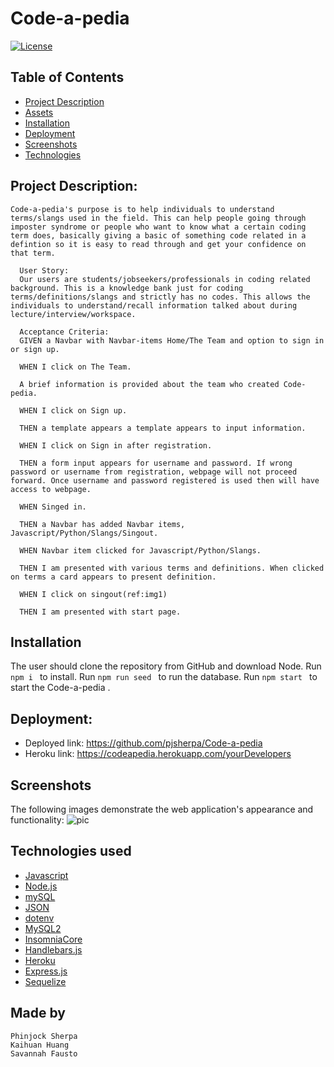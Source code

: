 # Code-a-pedia 
  [![License](https://img.shields.io/badge/license-mit-blue.svg)
      ](https://opensource.org/licenses/mit)
  

  ## Table of Contents
* [Project Description](#Project-Description)
* [Assets](#assets)
* [Installation](#installation)
* [Deployment](#Deployment)
* [Screenshots](#Screenshots)
* [Technologies](#technologies)


## Project Description:
`
Code-a-pedia's purpose is to help individuals to understand terms/slangs used in the field. This can help people going through imposter syndrome or people who want to know what a certain coding term does, basically giving a basic of something code related in a defintion so it is easy to read through and get your confidence on that term.
`

      User Story:
      Our users are students/jobseekers/professionals in coding related background. This is a knowledge bank just for coding terms/definitions/slangs and strictly has no codes. This allows the individuals to understand/recall information talked about during lecture/interview/workspace.
      
      Acceptance Criteria:
      GIVEN a Navbar with Navbar-items Home/The Team and option to sign in or sign up.

      WHEN I click on The Team.

      A brief information is provided about the team who created Code-pedia.
      
      WHEN I click on Sign up.
      
      THEN a template appears a template appears to input information.
      
      WHEN I click on Sign in after registration.
      
      THEN a form input appears for username and password. If wrong password or username from registration, webpage will not proceed forward. Once username and password registered is used then will have access to webpage.
      
      WHEN Singed in.
       
      THEN a Navbar has added Navbar items, Javascript/Python/Slangs/Singout.
         
      WHEN Navbar item clicked for Javascript/Python/Slangs.
      
      THEN I am presented with various terms and definitions. When clicked on terms a card appears to present definition.
      
      WHEN I click on singout(ref:img1)
      
      THEN I am presented with start page.


## Installation 
The user should clone the repository from GitHub and download Node. 
Run `npm i ` to install.
Run `npm run seed ` to run the database.
Run `npm start ` to start the Code-a-pedia .


## Deployment:
- Deployed link: https://github.com/pjsherpa/Code-a-pedia
- Heroku link: https://codeapedia.herokuapp.com/yourDevelopers

## Screenshots
The following images demonstrate the web application's appearance and functionality:
![pic](images/.png)


## Technologies used
- [Javascript](https://www.w3schools.com/jsref/default.asp)
- [Node.js](https://nodejs.org/en/)
- [mySQL](https://www.mysql.com/)
- [JSON](https://www.json.org/json-en.html)
- [dotenv](https://www.npmjs.com/package/dotenv)
- [MySQL2](https://www.npmjs.com/package/mysql2)
- [InsomniaCore](https://insomnia.rest/products/insomnia)
- [Handlebars.js](https://handlebarsjs.com/)
- [Heroku](https://heroku.com/)
- [Express.js](https://expressjs.com/)
- [Sequelize](https://sequelize.org/)



## Made by 
```
Phinjock Sherpa
Kaihuan Huang
Savannah Fausto

```
